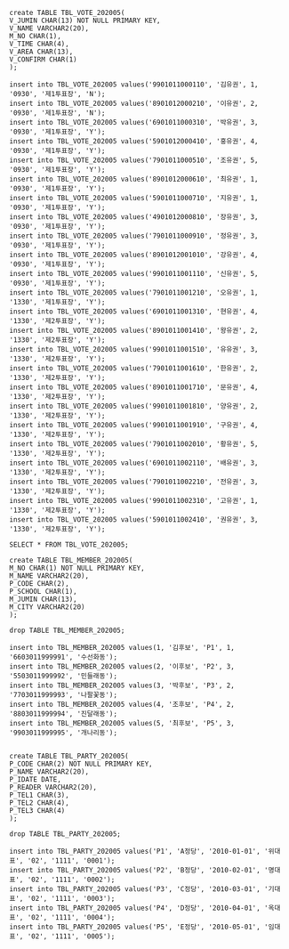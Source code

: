     create TABLE TBL_VOTE_202005(
    V_JUMIN CHAR(13) NOT NULL PRIMARY KEY,
    V_NAME VARCHAR2(20),
    M_NO CHAR(1),
    V_TIME CHAR(4),
    V_AREA CHAR(13),
    V_CONFIRM CHAR(1)
    );
    
    insert into TBL_VOTE_202005 values('9901011000110', '김유권', 1, '0930', '제1투표장', 'N');
    insert into TBL_VOTE_202005 values('8901012000210', '이유권', 2, '0930', '제1투표장', 'N');
    insert into TBL_VOTE_202005 values('6901011000310', '박유권', 3, '0930', '제1투표장', 'Y');
    insert into TBL_VOTE_202005 values('5901012000410', '홍유권', 4, '0930', '제1투표장', 'Y');
    insert into TBL_VOTE_202005 values('7901011000510', '조유권', 5, '0930', '제1투표장', 'Y');
    insert into TBL_VOTE_202005 values('8901012000610', '최유권', 1, '0930', '제1투표장', 'Y');
    insert into TBL_VOTE_202005 values('5901011000710', '지유권', 1, '0930', '제1투표장', 'Y');
    insert into TBL_VOTE_202005 values('4901012000810', '장유권', 3, '0930', '제1투표장', 'Y');
    insert into TBL_VOTE_202005 values('7901011000910', '정유권', 3, '0930', '제1투표장', 'Y');
    insert into TBL_VOTE_202005 values('8901012001010', '강유권', 4, '0930', '제1투표장', 'Y');
    insert into TBL_VOTE_202005 values('9901011001110', '신유권', 5, '0930', '제1투표장', 'Y');
    insert into TBL_VOTE_202005 values('7901011001210', '오유권', 1, '1330', '제1투표장', 'Y');
    insert into TBL_VOTE_202005 values('6901011001310', '현유권', 4, '1330', '제2투표장', 'Y');
    insert into TBL_VOTE_202005 values('8901011001410', '왕유권', 2, '1330', '제2투표장', 'Y');
    insert into TBL_VOTE_202005 values('9901011001510', '유유권', 3, '1330', '제2투표장', 'Y');
    insert into TBL_VOTE_202005 values('7901011001610', '한유권', 2, '1330', '제2투표장', 'Y');
    insert into TBL_VOTE_202005 values('8901011001710', '문유권', 4, '1330', '제2투표장', 'Y');
    insert into TBL_VOTE_202005 values('9901011001810', '양유권', 2, '1330', '제2투표장', 'Y');
    insert into TBL_VOTE_202005 values('9901011001910', '구유권', 4, '1330', '제2투표장', 'Y');
    insert into TBL_VOTE_202005 values('7901011002010', '황유권', 5, '1330', '제2투표장', 'Y');
    insert into TBL_VOTE_202005 values('6901011002110', '배유권', 3, '1330', '제2투표장', 'Y');
    insert into TBL_VOTE_202005 values('7901011002210', '전유권', 3, '1330', '제2투표장', 'Y');
    insert into TBL_VOTE_202005 values('9901011002310', '고유권', 1, '1330', '제2투표장', 'Y');
    insert into TBL_VOTE_202005 values('5901011002410', '권유권', 3, '1330', '제2투표장', 'Y');
    
    SELECT * FROM TBL_VOTE_202005;
    
    create TABLE TBL_MEMBER_202005(
    M_NO CHAR(1) NOT NULL PRIMARY KEY,
    M_NAME VARCHAR2(20),
    P_CODE CHAR(2),
    P_SCHOOL CHAR(1),
    M_JUMIN CHAR(13),
    M_CITY VARCHAR2(20)
    );
    
    drop TABLE TBL_MEMBER_202005;
    
    insert into TBL_MEMBER_202005 values(1, '김후보', 'P1', 1, '6603011999991', '수선화동');
    insert into TBL_MEMBER_202005 values(2, '이후보', 'P2', 3, '5503011999992', '민들래동');
    insert into TBL_MEMBER_202005 values(3, '박후보', 'P3', 2, '7703011999993', '나팔꽃동');
    insert into TBL_MEMBER_202005 values(4, '조후보', 'P4', 2, '8803011999994', '진달래동');
    insert into TBL_MEMBER_202005 values(5, '최후보', 'P5', 3, '9903011999995', '개나리동');
    
    
    create TABLE TBL_PARTY_202005(
    P_CODE CHAR(2) NOT NULL PRIMARY KEY,
    P_NAME VARCHAR2(20),
    P_IDATE DATE,
    P_READER VARCHAR2(20),
    P_TEL1 CHAR(3),
    P_TEL2 CHAR(4),
    P_TEL3 CHAR(4)
    );
    
    drop TABLE TBL_PARTY_202005;
    
    insert into TBL_PARTY_202005 values('P1', 'A정당', '2010-01-01', '위대표', '02', '1111', '0001');
    insert into TBL_PARTY_202005 values('P2', 'B정당', '2010-02-01', '명대표', '02', '1111', '0002');
    insert into TBL_PARTY_202005 values('P3', 'C정당', '2010-03-01', '기대표', '02', '1111', '0003');
    insert into TBL_PARTY_202005 values('P4', 'D정당', '2010-04-01', '옥대표', '02', '1111', '0004');
    insert into TBL_PARTY_202005 values('P5', 'E정당', '2010-05-01', '임대표', '02', '1111', '0005');
